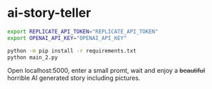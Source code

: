 # ai-story-teller


```bash
export REPLICATE_API_TOKEN="REPLICATE_API_TOKEN"
export OPENAI_API_KEY="OPENAI_API_KEY"

python -m pip install -r requirements.txt
python main_2.py
```

Open localhost:5000, enter a small promt, wait and enjoy a ~~beautiful~~ horrible AI generated story including pictures.